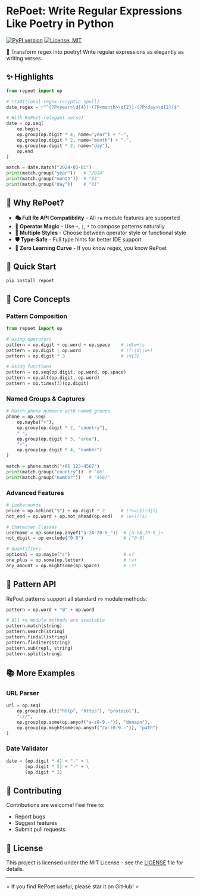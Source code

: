 # RePoet: Write Regular Expressions Like Poetry in Python

[![PyPI version](https://badge.fury.io/py/repoet.svg)](https://badge.fury.io/py/repoet)
[![License: MIT](https://img.shields.io/badge/License-MIT-yellow.svg)](https://opensource.org/licenses/MIT)

🎯 Transform regex into poetry! Write regular expressions as elegantly as writing verses.

## ✨ Highlights

```python
from repoet import op

# Traditional regex (cryptic spell)
date_regex = r"^(?P<year>\d{4})-(?P<month>\d{2})-(?P<day>\d{2})$"

# With RePoet (elegant verse)
date = op.seq(
    op.begin,
    op.group(op.digit * 4, name="year") + "-",
    op.group(op.digit * 2, name="month") + "-",
    op.group(op.digit * 2, name="day"),
    op.end
)

match = date.match("2024-03-01")
print(match.group("year"))   # "2024"
print(match.group("month"))  # "03"
print(match.group("day"))    # "01"
```

## 🚀 Why RePoet?

- **🎭 Full Re API Compatibility** - All `re` module features are supported
- **🎨 Operator Magic** - Use `+`, `|`, `*` to compose patterns naturally
- **📝 Multiple Styles** - Choose between operator style or functional style
- **🛡️ Type-Safe** - Full type hints for better IDE support
- **🎯 Zero Learning Curve** - If you know regex, you know RePoet

## 💫 Quick Start

```bash
pip install repoet
```

## 📖 Core Concepts

### Pattern Composition

```python
from repoet import op

# Using operators
pattern = op.digit + op.word + op.space    # \d\w+\s
pattern = op.digit | op.word               # (?:\d|\w+)
pattern = op.digit * 3                     # \d{3}

# Using functions
pattern = op.seq(op.digit, op.word, op.space)
pattern = op.alt(op.digit, op.word)
pattern = op.times(3)(op.digit)
```

### Named Groups & Captures

```python
# Match phone numbers with named groups
phone = op.seq(
    op.maybe("+"),
    op.group(op.digit * 2, "country"),
    " ",
    op.group(op.digit * 3, "area"),
    "-",
    op.group(op.digit * 4, "number")
)

match = phone.match("+86 123-4567")
print(match.group("country"))  # "86"
print(match.group("number"))   # "4567"
```

### Advanced Features

```python
# Lookarounds
price = op.behind("$") + op.digit * 2      # (?<=\$)\d{2}
not_end = op.word + op.not_ahead(op.end)   # \w+(?!$)

# Character Classes
username = op.some(op.anyof("a-zA-Z0-9_"))  # [a-zA-Z0-9_]+
not_digit = op.exclude("0-9")               # [^0-9]

# Quantifiers
optional = op.maybe("s")                    # s?
one_plus = op.some(op.letter)               # \w+
any_amount = op.mightsome(op.space)         # \s*
```

## 🎯 Pattern API

RePoet patterns support all standard `re` module methods:

```python
pattern = op.word + "@" + op.word

# All re module methods are available
pattern.match(string)
pattern.search(string)
pattern.findall(string)
pattern.finditer(string)
pattern.sub(repl, string)
pattern.split(string)
```

## 📚 More Examples

### URL Parser
```python
url = op.seq(
    op.group(op.alt("http", "https"), "protocol"),
    "://",
    op.group(op.some(op.anyof("a-z0-9.-")), "domain"),
    op.group(op.mightsome(op.anyof("/a-z0-9.-")), "path")
)
```

### Date Validator
```python
date = (op.digit * 4) + "-" + \
       (op.digit * 2) + "-" + \
       (op.digit * 2)
```

## 🤝 Contributing

Contributions are welcome! Feel free to:
- Report bugs
- Suggest features
- Submit pull requests

## 📜 License

This project is licensed under the MIT License - see the [LICENSE](LICENSE) file for details.

---

⭐️ If you find RePoet useful, please star it on GitHub! ⭐️
